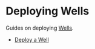 # Deploying Wells

Guides on deploying [Wells](../../components/well.md).

* [Deploy a Well](deploy-a-well.md)
